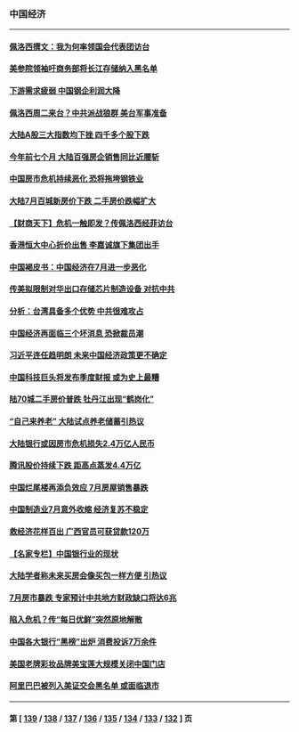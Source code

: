 ### 中国经济
---
#### [佩洛西撰文：我为何率领国会代表团访台](../../pages/ncid283/n13794094.md) 
#### [美参院领袖吁商务部将长江存储纳入黑名单](../../pages/ncid283/n13793994.md) 
#### [下游需求疲弱 中国钢企利润大降](../../pages/ncid283/n13793953.md) 
#### [佩洛西周二来台？中共派战狼群 美台军事准备](../../pages/ncid283/n13793887.md) 
#### [大陆A股三大指数均下挫 四千多个股下跌](../../pages/ncid283/n13793786.md) 
#### [今年前七个月 大陆百强房企销售同比近腰斩](../../pages/ncid283/n13793746.md) 
#### [中国房市危机持续恶化 恐将拖垮钢铁业](../../pages/ncid283/n13793699.md) 
#### [大陆7月百城新房价下跌 二手房价跌幅扩大](../../pages/ncid283/n13793232.md) 
#### [【财商天下】危机一触即发？传佩洛西经菲访台](../../pages/ncid283/n13793484.md) 
#### [香港恒大中心折价出售 李嘉诚旗下集团出手](../../pages/ncid283/n13793468.md) 
#### [中国褐皮书：中国经济在7月进一步恶化](../../pages/ncid283/n13793440.md) 
#### [传美拟限制对华出口存储芯片制造设备 对抗中共](../../pages/ncid283/n13793310.md) 
#### [分析：台湾具备多个优势 中共很难攻占](../../pages/ncid283/n13793410.md) 
#### [中国经济再面临三个坏消息 恐掀裁员潮](../../pages/ncid283/n13793393.md) 
#### [习近平连任趋明朗 未来中国经济政策更不确定](../../pages/ncid283/n13793349.md) 
#### [中国科技巨头将发布季度财报 或为史上最糟](../../pages/ncid283/n13793131.md) 
#### [陆70城二手房价普跌 牡丹江出现“鹤岗化”](../../pages/ncid283/n13793013.md) 
#### [“自己来养老” 大陆试点养老储蓄引热议](../../pages/ncid283/n13792981.md) 
#### [大陆银行或因房市危机损失2.4万亿人民币](../../pages/ncid283/n13792911.md) 
#### [腾讯股价持续下跌 距高点蒸发4.4万亿](../../pages/ncid283/n13792791.md) 
#### [中国烂尾楼再添负效应 7月房屋销售暴跌](../../pages/ncid283/n13792762.md) 
#### [中国制造业7月意外收缩 经济复苏不稳定](../../pages/ncid283/n13792690.md) 
#### [救经济花样百出 广西官员可获贷款120万](../../pages/ncid283/n13792401.md) 
#### [【名家专栏】中国银行业的现状](../../pages/ncid283/n13792249.md) 
#### [大陆学者称未来买房会像买包一样方便 引热议](../../pages/ncid283/n13792227.md) 
#### [7月房市暴跌 专家预计中共地方财政缺口将达6兆](../../pages/ncid283/n13792099.md) 
#### [陷入危机？传“每日优鲜”突然原地解散](../../pages/ncid283/n13791586.md) 
#### [中国各大银行“黑榜”出炉 消费投诉7万余件](../../pages/ncid283/n13791921.md) 
#### [美国老牌彩妆品牌美宝莲大规模关闭中国门店](../../pages/ncid283/n13791874.md) 
#### [阿里巴巴被列入美证交会黑名单 或面临退市](../../pages/ncid283/n13791857.md) 

---
#### 第 [ [139](./139.md) / [138](./138.md) / [137](./137.md) / [136](./136.md) / [135](./135.md) / [134](./134.md) / [133](./133.md) / [132](./132.md) ] 页
